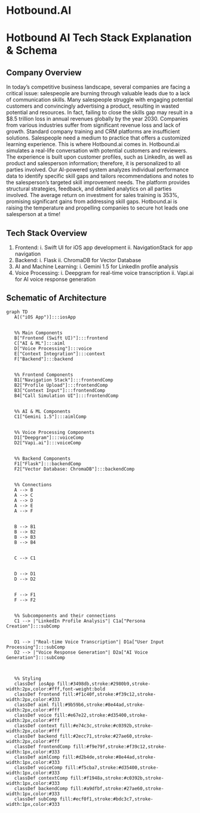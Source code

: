 # Hotbound.AI

# Hotbound AI Tech Stack Explanation & Schema


## Company Overview
In today’s competitive business landscape, several companies are facing a critical issue: salespeople are burning through valuable leads due to a lack of communication skills. Many salespeople struggle with engaging potential customers and convincingly advertising a product, resulting in wasted potential and resources. In fact, failing to close the skills gap may result in a $8.5 trillion loss in annual revenues globally by the year 2030. Companies from various industries suffer from significant revenue loss and lack of growth. 
Standard company training and CRM platforms are insufficient solutions. Salespeople need a medium to practice that offers a customized learning experience. This is where Hotbound.ai comes in. Hotbound.ai simulates a real-life conversation with potential customers and reviewers. The experience is built upon customer profiles, such as LinkedIn, as well as product and salesperson information; therefore, it is personalized to all parties involved. 
Our AI-powered system analyzes individual performance data to identify specific skill gaps and tailors recommendations and notes to the salesperson’s targeted skill improvement needs. The platform provides structural strategies, feedback, and detailed analytics on all parties involved. The average return on investment for sales training is 353%, promising significant gains from addressing skill gaps. Hotbound.ai is raising the temperature and propelling companies to secure hot leads one salesperson at a time!


## Tech Stack Overview
1. Frontend:
    i. Swift UI for iOS app development
    ii. NavigationStack for app navigation
2. Backend:
    i. Flask
   ii. ChromaDB for Vector Database
4. AI and Machine Learning:
    i. Gemini 1.5 for LinkedIn profile analysis
5. Voice Processing:
    i. Deepgram for real-time voice transcription
    ii. Vapi.ai for AI voice response generation


## Schematic of Architecture
```mermaid
graph TD
   A[("iOS App")]:::iosApp


   %% Main Components
   B["Frontend (Swift UI)"]:::frontend
   C["AI & ML"]:::aiml
   D["Voice Processing"]:::voice
   E["Context Integration"]:::context
   F["Backend"]:::backend


   %% Frontend Components
   B1["Navigation Stack"]:::frontendComp
   B2["Profile Upload"]:::frontendComp
   B3["Context Input"]:::frontendComp
   B4["Call Simulation UI"]:::frontendComp


   %% AI & ML Components
   C1["Gemini 1.5"]:::aimlComp


   %% Voice Processing Components
   D1["Deepgram"]:::voiceComp
   D2["Vapi.ai"]:::voiceComp


   %% Backend Components
   F1["Flask"]:::backendComp
   F2["Vector Database: ChromaDB"]:::backendComp


   %% Connections
   A --> B
   A --> C
   A --> D
   A --> E
   A --> F


   B --> B1
   B --> B2
   B --> B3
   B --> B4


   C --> C1


   D --> D1
   D --> D2


   F --> F1
   F --> F2


   %% Subcomponents and their connections
   C1 --> |"LinkedIn Profile Analysis"| C1a["Persona Creation"]:::subComp


   D1 --> |"Real-time Voice Transcription"| D1a["User Input Processing"]:::subComp
   D2 --> |"Voice Response Generation"| D2a["AI Voice Generation"]:::subComp



   %% Styling
   classDef iosApp fill:#3498db,stroke:#2980b9,stroke-width:2px,color:#fff,font-weight:bold
   classDef frontend fill:#f1c40f,stroke:#f39c12,stroke-width:2px,color:#333
   classDef aiml fill:#9b59b6,stroke:#8e44ad,stroke-width:2px,color:#fff
   classDef voice fill:#e67e22,stroke:#d35400,stroke-width:2px,color:#fff
   classDef context fill:#e74c3c,stroke:#c0392b,stroke-width:2px,color:#fff
   classDef backend fill:#2ecc71,stroke:#27ae60,stroke-width:2px,color:#fff
   classDef frontendComp fill:#f9e79f,stroke:#f39c12,stroke-width:1px,color:#333
   classDef aimlComp fill:#d2b4de,stroke:#8e44ad,stroke-width:1px,color:#333
   classDef voiceComp fill:#f5cba7,stroke:#d35400,stroke-width:1px,color:#333
   classDef contextComp fill:#f1948a,stroke:#c0392b,stroke-width:1px,color:#333
   classDef backendComp fill:#a9dfbf,stroke:#27ae60,stroke-width:1px,color:#333
   classDef subComp fill:#ecf0f1,stroke:#bdc3c7,stroke-width:1px,color:#333






